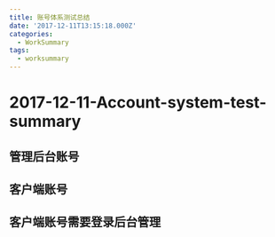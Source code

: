 ```yaml
---
title: 账号体系测试总结
date: '2017-12-11T13:15:18.000Z'
categories:
  - WorkSummary
tags:
  - worksummary
---
```


# 2017-12-11-Account-system-test-summary

## 管理后台账号

## 客户端账号

## 客户端账号需要登录后台管理

